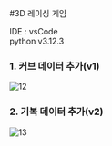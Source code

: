 #3D 레이싱 게임  

IDE : vsCode  
python v3.12.3  

### 1. 커브 데이터 추가(v1)
![12](https://github.com/doomout/Python_Racer/assets/13861731/44a419cc-08ce-4f5f-bd4e-9778a6684dd5)

### 2. 기복 데이터 추가(v2)
![13](https://github.com/doomout/Python_Racer/assets/13861731/192ac044-3885-473e-a9de-5627bfe144f1)
